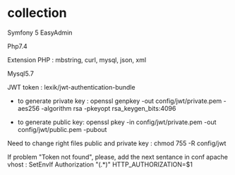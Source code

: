 # collection

Symfony 5
EasyAdmin

Php7.4 

Extension PHP : mbstring, curl, mysql, json, xml

Mysql5.7

JWT token : lexik/jwt-authentication-bundle
- to generate private key : 
openssl genpkey -out config/jwt/private.pem -aes256 -algorithm rsa -pkeyopt rsa_keygen_bits:4096

- to generate public key:
openssl pkey -in config/jwt/private.pem -out config/jwt/public.pem -pubout

Need to change right files public and private key : chmod 755 -R config/jwt

If problem "Token not found", please, add the next sentance in conf apache vhost : SetEnvIf Authorization "(.*)" HTTP_AUTHORIZATION=$1
